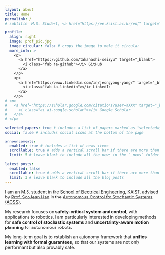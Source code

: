 ```yaml
---
layout: about
title: Home
permalink: /
# subtitle: M.S. Student, <a href="https://ee.kaist.ac.kr/en/" target="_blank">Electrical Engineering, <b>KAIST</b></a>

profile:
  align: right
  image: prof_pic.jpg
  image_circular: false # crops the image to make it circular
  more_info: >
    <p>
      <a href="https://github.com/takahashi-seiryu" target="_blank">
        <i class="fab fa-github"></i> GitHub
      </a>
    </p>
    <p>
      <a href="https://www.linkedin.com/in/jeongyong-yang/" target="_blank">
        <i class="fab fa-linkedin"></i> LinkedIn
      </a>
    </p>
# <p>
#   <a href="https://scholar.google.com/citations?user=XXXX" target="_blank">
#     <i class="ai ai-google-scholar"></i> Google Scholar
#   </a>
# </p>

selected_papers: true # includes a list of papers marked as "selected={true}"
social: false # includes social icons at the bottom of the page

announcements:
  enabled: true # includes a list of news items
  scrollable: true # adds a vertical scroll bar if there are more than 3 news items
  limit: 5 # leave blank to include all the news in the `_news` folder

latest_posts:
  enabled: false
  scrollable: true # adds a vertical scroll bar if there are more than 3 new posts items
  limit: 3 # leave blank to include all the blog posts
---
```


I am an M.S. student in the
[School of Electrical Engineering, KAIST](https://ee.kaist.ac.kr/en/),
advised by [Prof. SooJean Han](https://soojean.github.io/) in the
[Autonomous Control for Stochastic Systems (ACSS)](http://acss.kaist.ac.kr/).

My research focuses on **safety-critical system and control**,
with applications to robotics.
I am particularly interested in developing methods for **safe control of stochastic systems**
and **uncertainty-aware motion planning** for autonomous robots.

My long-term goal is to establish an autonomy framework that **unifies learning with formal guarantees**,
so that our systems are not only performant but also provably safe.

<!-- Write your biography here. Tell the world about yourself. Link to your favorite [subreddit](http://reddit.com). You can put a picture in, too. The code is already in, just name your picture `prof_pic.jpg` and put it in the `img/` folder.

Put your address / P.O. box / other info right below your picture. You can also disable any of these elements by editing `profile` property of the YAML header of your `_pages/about.md`. Edit `_bibliography/papers.bib` and Jekyll will render your [publications page](/al-folio/publications/) automatically.

Link to your social media connections, too. This theme is set up to use [Font Awesome icons](https://fontawesome.com/) and [Academicons](https://jpswalsh.github.io/academicons/), like the ones below. Add your Facebook, Twitter, LinkedIn, Google Scholar, or just disable all of them. -->
